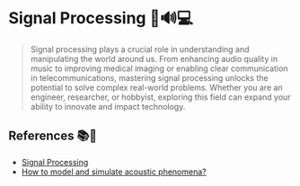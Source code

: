 # Signal Processing 📡🔊💻

> Signal processing plays a crucial role in understanding and manipulating the world around us. From enhancing audio quality in music to improving medical imaging or enabling clear communication in telecommunications, mastering signal processing unlocks the potential to solve complex real-world problems. Whether you are an engineer, researcher, or hobbyist, exploring this field can expand your ability to innovate and impact technology.

## References 📚🔗

- [Signal Processing](https://righteous-guardian-68f.notion.site/Signal-Processing-1bbc0f5171ec8081ae7ecf54cb306d76?pvs=4)
- [How to model and simulate acoustic phenomena?](https://www.notion.so/How-to-model-and-simulate-acoustic-phenomena-1bbc0f5171ec8041a2a2edebf9d6a447?pvs=4)